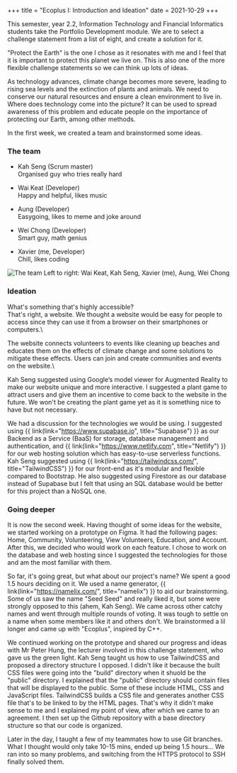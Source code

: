 +++
title = "Ecoplus I: Introduction and Ideation"
date = 2021-10-29
+++

This semester, year 2.2, Information Technology and Financial Informatics students take the Portfolio Development module.
We are to select a challenge statement from a list of eight, and create a solution for it.

"Protect the Earth" is the one I chose as it resonates with me and I feel that it is important to protect this planet we live on.
This is also one of the more flexible challenge statements so we can think up lots of ideas.

As technology advances, climate change becomes more severe, leading to rising sea levels and the extinction of plants and animals.
We need to conserve our natural resources and ensure a clean environment to live in.
Where does technology come into the picture? It can be used to spread awareness of this problem and educate people on the importance of protecting our Earth, among other methods.

In the first week, we created a team and brainstormed some ideas.

### The team
- Kah Seng (Scrum master)\
Organised guy who tries really hard

- Wai Keat (Developer)\
Happy and helpful, likes music

- Aung (Developer)\
Easygoing, likes to meme and joke around

- Wei Chong (Developer)\
Smart guy, math genius

- Xavier (me, Developer)\
Chill, likes coding

![The team](https://vvepvewuqredhipsutal.supabase.in/storage/v1/object/public/xa/ecoplus/team.png)
Left to right: Wai Keat, Kah Seng, Xavier (me), Aung, Wei Chong

### Ideation
What's something that's highly accessible?\
That's right, a website.
We thought a website would be easy for people to access since they can use it from a browser on their smartphones or computers.\

The website connects volunteers to events like cleaning up beaches and educates them on the effects of climate change and some solutions to mitigate these effects.
Users can join and create communities and events on the website.\

Kah Seng suggested using Google’s model viewer for Augmented Reality to make our website unique and more interactive.
I suggested a plant game to attract users and give them an incentive to come back to the website in the future.
We won't be creating the plant game yet as it is something nice to have but not necessary.

We had a discussion for the technologies we would be using.
I suggested using {{ link(link="https://www.supabase.io", title="Supabase") }} as our Backend as a Service (BaaS) for storage, database management and authentication, and {{ link(link="https://www.netlify.com", title="Netlify") }} for our web hosting solution which has easy-to-use serverless functions.
Kah Seng suggested using {{ link(link="https://tailwindcss.com/", title="TailwindCSS") }} for our front-end as it's modular and flexible compared to Bootstrap.
He also suggested using Firestore as our database instead of Supabase but I felt that using an SQL database would be better for this project than a NoSQL one.

### Going deeper
It is now the second week. Having thought of some ideas for the website, we started working on a prototype on Figma.
It had the following pages: Home, Community, Volunteering, View Volunteers, Education, and Account.
After this, we decided who would work on each feature.
I chose to work on the database and web hosting since I suggested the technologies for those and am the most familiar with them.

So far, it's going great, but what about our project's name?
We spent a good 1.5 hours deciding on it.
We used a name generator, {{ link(link="https://namelix.com/", title="namelix") }} to aid our brainstorming.
Some of us saw the name "Seed Seed" and really liked it, but some were strongly opposed to this (ahem, Kah Seng).
We came across other catchy names and went through multiple rounds of voting.
It was tough to settle on a name when some members like it and others don't.
We brainstormed a lil longer and came up with "Ecoplus", inspired by C++.

We continued working on the prototype and shared our progress and ideas with Mr Peter Hung, the lecturer involved in this challenge statement, who gave us the green light.
Kah Seng taught us how to use TailwindCSS and proposed a directory structure I opposed.
I didn't like it because the built CSS files were going into the "build" directory when it shuold be the "public" directory.
I explained that the "public" directory should contain files that will be displayed to the public.
Some of these include HTML, CSS and JavaScript files.
TailwindCSS builds a CSS file and generates another CSS file that's to be linked to by the HTML pages.
That's why it didn't make sense to me and I explained my point of view, after which we came to an agreement.
I then set up the Github repository with a base directory structure so that our code is organized.

Later in the day, I taught a few of my teammates how to use Git branches.
What I thought would only take 10-15 mins, ended up being 1.5 hours...
We ran into so many problems, and switching from the HTTPS protocol to SSH finally solved them.
